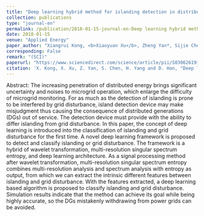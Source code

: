 ```yaml
---
title: "Deep learning hybrid method for islanding detection in distributed generation"
collection: publications
type: "journal-en"
permalink: /publication/2018-01-15-journal-en-Deep learning hybrid method for islanding detection in distributed generation
date: 2018-01-15
venue: "Applied Energy"
paper_author: "Xiangrui Kong, <b>Xiaoyuan Xu</b>, Zheng Yan*, Sijie Chen, Huoming Yang, Dong Han"
corresponding: False
remark: "(SCI)"
paperurl: "https://www.sciencedirect.com/science/article/pii/S0306261917310267"
citation: 'X. Kong, X. Xu, Z. Yan, S. Chen, H. Yang and D. Han, "Deep learning hybrid method for islanding detection in distributed generation," <i>Applied Energy</i>, vol. 210, pp. 776-785, 2018.'
---
```


Abstract:
The increasing penetration of distributed energy brings significant uncertainty and noises to microgrid operation, which enlarge the difficulty of microgrid monitoring. For as much as the detection of islanding is prone to be interfered by grid disturbance, island detection device may make misjudgment thus causing the consequence of distributed generations (DGs) out of service. The detection device must provide with the ability to differ islanding from grid disturbance. In this paper, the concept of deep learning is introduced into the classification of islanding and grid disturbance for the first time. A novel deep learning framework is proposed to detect and classify islanding or grid disturbance. The framework is a hybrid of wavelet transformation, multi-resolution singular spectrum entropy, and deep learning architecture. As a signal processing method after wavelet transformation, multi-resolution singular spectrum entropy combines multi-resolution analysis and spectrum analysis with entropy as output, from which we can extract the intrinsic different features between islanding and grid disturbance. With the features extracted, a deep learning based algorithm is proposed to classify islanding and grid disturbance. Simulation results indicate that the method can achieve its goal while being highly accurate, so the DGs mistakenly withdrawing from power grids can be avoided.